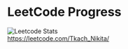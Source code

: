 # LeetCode Progress
![Leetcode Stats](https://leetcard.jacoblin.cool/Tkach_Nikita) <br>
https://leetcode.com/Tkach_Nikita/
